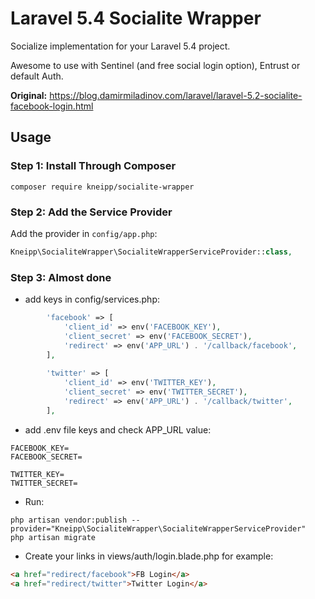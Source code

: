 # Laravel 5.4 Socialite Wrapper

Socialize implementation for your Laravel 5.4 project.

Awesome to use with Sentinel (and free social login option), Entrust or default Auth.
 
**Original:** https://blog.damirmiladinov.com/laravel/laravel-5.2-socialite-facebook-login.html

## Usage

### Step 1: Install Through Composer

```
composer require kneipp/socialite-wrapper
```

### Step 2: Add the Service Provider

Add the provider in `config/app.php`:

```php
Kneipp\SocialiteWrapper\SocialiteWrapperServiceProvider::class,
```


### Step 3: Almost done

- add keys in config/services.php:
```php
        'facebook' => [
            'client_id' => env('FACEBOOK_KEY'),
            'client_secret' => env('FACEBOOK_SECRET'),
            'redirect' => env('APP_URL') . '/callback/facebook',
        ],
    
        'twitter' => [
            'client_id' => env('TWITTER_KEY'),
            'client_secret' => env('TWITTER_SECRET'),
            'redirect' => env('APP_URL') . '/callback/twitter',
        ],
```

- add .env file keys and check APP_URL value:

```
FACEBOOK_KEY=
FACEBOOK_SECRET=

TWITTER_KEY=
TWITTER_SECRET=
```

- Run:

```
php artisan vendor:publish --provider="Kneipp\SocialiteWrapper\SocialiteWrapperServiceProvider"
php artisan migrate
```

- Create your links in views/auth/login.blade.php for example:
```html
<a href="redirect/facebook">FB Login</a>
<a href="redirect/twitter">Twitter Login</a>
```